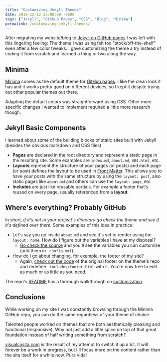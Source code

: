 ```yaml
---
title: "Customizing Jekyll Themes"
date: 2019-12-12 22:00:00 -0600
tags: ["Jekyll", "GitHub Pages", "CSS", "Blog", "Minima"]
permalink: /customizing-jekyll-themes/
---
```


After migrating my website/blog to [Jekyll on GitHub pages](/github-pages-and-jekyll/) I was left with this lingering feeling: The theme I was using felt too "stock/off-the-shelf" even after a few color tweaks. I gave customizing the theme a try instead of coding it from scratch and learned a thing or two along the way.

## Minima

[Minima](https://github.com/jekyll/minima) comes as the default theme for [GitHub pages](https://jekyllrb.com/docs/github-pages/). I like the clean look it has and it works pretty good on different devices, so I kept it despite trying out other popular themes out there.

Adapting the default colors was straightforward using CSS. Other more specific changes I wanted to implement required a little more research though.

## Jekyll Basic Components

I learned about some of the building blocks of static sites built with Jekyll (besides the obvious markdown and CSS files)

- **Pages** are declared in the root directory and represent a static page in the resulting site. Some examples are `index.md`, `about.md`, `404.html`, etc.
- **Layouts** represent the structure of your pages (or posts) and each page (or post) defines the layout to be used in [Front Matter](https://jekyllrb.com/docs/front-matter/). This allows you to have your posts with the same structure by using the `layout: post`, also static pages like `about.md` and others can use the `layout: page`, etc.
- **Includes** are just like reusable partials. For example a footer that's reused on every page, usually referenced from a **layout**.

## Where's everything? Probably GitHub

In short, *if it's not in your project's directory go check the theme and see if it's defined over there*. Some examples of this idea in practice:

- Let's say you go inside `about.md` and see it's set to render using the `layout: home`. How do I figure out the variables I have at my disposal?
    - [Go check the source](https://github.com/jekyll/minima/blob/master/_layouts/home.html) and you'll see the variables you can customize (add them in `_config.yml`).
- How do I go about changing, for example, the footer of my site?
    - Again, [check out the code](https://github.com/jekyll/minima/blob/master/_includes/footer.html) of the original footer on the theme's repo and redefine `_includes/footer.html` with it. You're now free to edit as much or as little as you need.

The repo's [README](https://github.com/jekyll/minima/blob/v2.5.0/README.md) has a thorough walkthrough on [customization](https://github.com/jekyll/minima/blob/v2.5.0/README.md#customization).

## Conclusions

While working on my site I was constantly browsing through the Minima GitHub repo, you can do the same regardless of your theme of choice.

Talented people worked on themes that are both aesthetically pleasing and functional (responsive). Why not just add a little spice on top of that great foundation instead of half writing something from scratch?

[visualcosita.com](https://visualcosita.com/) is the result of my attempt to switch it up a bit. It will forever be a work in progress, but I'll focus more on the content rather than the site itself for a while now. Pura vida!
